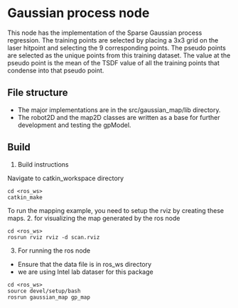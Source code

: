 # Gaussian process node
This node has the implementation of the Sparse Gaussian process regression. The training points are selected by placing a 3x3 grid on the laser hitpoint and selecting the 9 corresponding points. The pseudo points are selected as the unique points from this training dataset. The value at the pseudo point is the mean of the TSDF value of all the training points that condense into that pseudo point.

## File structure
* The major implementations are in the src/gaussian_map/lib directory.
* The robot2D and the map2D classes are written as a base for further development and testing the gpModel.

## Build
1. Build instructions

Navigate to catkin_workspace directory
~~~~
cd <ros_ws> 
catkin_make
~~~~
To run the mapping example, you need to setup the rviz by creating these maps.
2. for visualizing the map generated by the ros node
~~~~ 
cd <ros_ws>
rosrun rviz rviz -d scan.rviz
~~~~


3. For running the ros node 
* Ensure that the data file is in ros_ws directory
* we are using Intel lab dataser for this package 
~~~~
cd <ros_ws>
source devel/setup/bash
rosrun gaussian_map gp_map
~~~~

